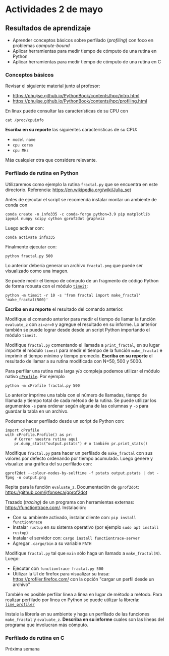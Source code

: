 # Actividades 2 de mayo

## Resultados de aprendizaje

- Aprender conceptos básicos sobre perfilado (*profiling*) con foco en problemas *compute-bound*
- Aplicar herramientas para medir tiempo de cómputo de una rutina en Python
- Aplicar herramientas para medir tiempo de cómputo de una rutina en C


### Conceptos básicos

Revisar el siguiente material junto al profesor:

- https://phuijse.github.io/PythonBook/contents/hpc/intro.html
- https://phuijse.github.io/PythonBook/contents/hpc/profiling.html

En linux puede consultar las características de su CPU con

    cat /proc/cpuinfo

**Escriba en su reporte** las siguientes características de su CPU:

- `model name`
- `cpu cores`
- `cpu MHz`

Más cualquier otra que considere relevante.


### Perfilado de rutina en Python

Utilizaremos como ejemplo la rutina `fractal.py` que se encuentra en este directorio. Referencia: https://en.wikipedia.org/wiki/Julia_set

Antes de ejecutar el script se recomenda instalar montar un ambiente de conda con

    conda create -n info335 -c conda-forge python=3.9 pip matplotlib ipympl numpy scipy cython gprof2dot graphviz

Luego activar con:

    conda activate info335

Finalmente ejecutar con:

    python fractal.py 500

Lo anterior debería generar un archivo `fractal.png` que puede ser visualizado como una imagen.

Se puede medir el tiempo de cómputo de un fragmento de código Python de forma robusta con el módulo [`timeit`](https://docs.python.org/3/library/timeit.html):

    python -m timeit -r 10 -s 'from fractal import make_fractal' 'make_fractal(500)'

**Escriba en su reporte** el resultado del comando anterior.

Modifique el comando anterior para medir el tiempo de llamar la función `evaluate_z` con `zi=zr=0` y agregue el resultado en su informe.
Lo anterior también se puede lograr desde desde un script Python importando el módulo `timeit`. 

Modifique `fractal.py` comentando el llamada a `print_fractal`, en su lugar importe el módulo `timeit` para medir el tiempo de la función `make_fractal` e imprimir el tiempo mínimo y tiempo promedio. **Escriba en su reporte** el resultado de llamar a su rutina modificada con N=50, 500 y 5000.

Para perfilar una rutina más larga y/o compleja podemos utilizar el módulo nativo [`cProfile`](https://docs.python.org/3/library/profile.html). Por ejemplo

    python -m cProfile fractal.py 500 

Lo anterior imprime una tabla con el número de llamadas, tiempo de lllamada y tiempo total de cada método de la rutina. Se puede utilizar los argumentos `-s` para ordenar según alguna de las columnas y `-o` para guardar la tabla en un archivo.

Podemos hacer perfilado desde un script de Python con:

    import cProfile
    with cProfile.Profile() as pr:
        # Correr nuestra rutina aquí
        pr.dump_stats("output.pstats") # o también pr.print_stats()

Modifique `fractal.py` para hacer un perfilado de `make_fractal` con sus valores por defecto ordenando por tiempo acumulado. Luego genere y visualize una gráfica del su perfilado con:

    gprof2dot --colour-nodes-by-selftime -f pstats output.pstats | dot -Tpng -o output.png

Repita para la función `evaluate_z`. Documentación de `gprof2dot`: https://github.com/jrfonseca/gprof2dot

Trazado (*tracing*) de un programa con herramientas externas: https://functiontrace.com/. Instalación:

- Con su ambiente activado, instalar cliente con: `pip install functiontrace`
- Instalar `rustup` en su sistema operativo (por ejemplo `sudo apt install rustup`)
- Instalar el servidor con: `cargo install functiontrace-server`
- Agregar `.cargo/bin` a su variable `PATH`

Modifique `fractal.py` tal que  `main` sólo haga un llamado a `make_fractal(N)`. Luego:

- Ejecutar con `functiontrace fractal.py 500`
- Utilizar la UI de firefox para visualizar su trasa: https://profiler.firefox.com/ con la opción "cargar un perfil desde un archivo"

También es posible perfilar línea a línea en lugar de método a método. Para realizar perfilado por línea en Python se puede utilizar la librería: [`line_profiler`](https://github.com/pyutils/line_profiler)

Instale la librería en su ambiente y haga un perfilado de las funciones `make_fractal` y `evaluate_z`. **Describa en su informe** cuales son las líneas del programa que involucran más cómputo.


### Perfilado de rutina en C

Próxima semana


